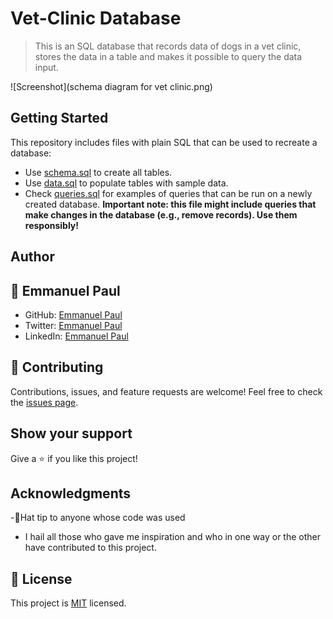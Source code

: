 # Vet-Clinic Database

> This is an SQL database that records data of dogs in a vet clinic, stores the data in a table and makes it possible to query the data input.

![Screenshot](schema diagram for vet clinic.png)

## Getting Started

This repository includes files with plain SQL that can be used to recreate a database:

- Use [schema.sql](./schema.sql) to create all tables.
- Use [data.sql](./data.sql) to populate tables with sample data.
- Check [queries.sql](./queries.sql) for examples of queries that can be run on a newly created database. **Important note: this file might include queries that make changes in the database (e.g., remove records). Use them responsibly!**


## Author
## 👤 **Emmanuel Paul**

- GitHub: [Emmanuel Paul](https://github.com/Epaltechs/Vet-clinic)
- Twitter: [Emmanuel Paul](http://twitter.com/@emmapaul247)
- LinkedIn: [Emmanuel Paul](https://www.linkedin.com/in/emmanuel-s-paul/)

## :handshake: Contributing
Contributions, issues, and feature requests are welcome!
Feel free to check the [issues page](https://github.com/Epaltechs/Vet-clinic/issues).

## Show your support
Give a :star:️ if you like this project!

## Acknowledgments
-🎩Hat tip to anyone whose code was used
- I hail all those who gave me inspiration and who in one way or the other have contributed to this project.

## :memo: License
This project is [MIT](./MIT.md) licensed.
